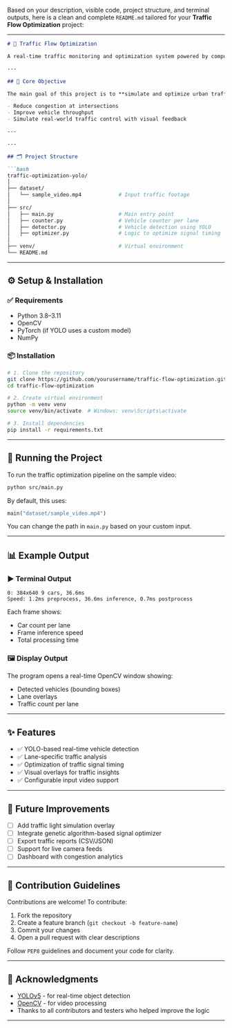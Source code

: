 Based on your description, visible code, project structure, and terminal outputs, here is a clean and complete `README.md` tailored for your **Traffic Flow Optimization** project:

---

````markdown
# 🚦 Traffic Flow Optimization

A real-time traffic monitoring and optimization system powered by computer vision and intelligent lane analysis. This project detects vehicles in a video feed, counts lane-specific traffic, and applies optimization algorithms to recommend better traffic light timings—ideal for smart city applications and transport research.

---

## 🧠 Core Objective

The main goal of this project is to **simulate and optimize urban traffic flow** using **YOLO-based vehicle detection**, **lane-wise vehicle counting**, and **timing optimization logic**. It aims to:

- Reduce congestion at intersections
- Improve vehicle throughput
- Simulate real-world traffic control with visual feedback

---

---

## 🗂️ Project Structure

```bash
traffic-optimization-yolo/
│
├── dataset/
│   └── sample_video.mp4            # Input traffic footage
│
├── src/
│   ├── main.py                     # Main entry point
│   ├── counter.py                  # Vehicle counter per lane
│   ├── detector.py                 # Vehicle detection using YOLO
│   ├── optimizer.py                # Logic to optimize signal timing
│
├── venv/                           # Virtual environment
└── README.md
````

---

## ⚙️ Setup & Installation

### ✅ Requirements

* Python 3.8–3.11
* OpenCV
* PyTorch (if YOLO uses a custom model)
* NumPy

### 📦 Installation

```bash
# 1. Clone the repository
git clone https://github.com/yourusername/traffic-flow-optimization.git
cd traffic-flow-optimization

# 2. Create virtual environment
python -m venv venv
source venv/bin/activate  # Windows: venv\Scripts\activate

# 3. Install dependencies
pip install -r requirements.txt
```

---

## 🚀 Running the Project

To run the traffic optimization pipeline on the sample video:

```bash
python src/main.py
```

By default, this uses:

```python
main("dataset/sample_video.mp4")
```

You can change the path in `main.py` based on your custom input.

---

## 📊 Example Output

### ▶️ Terminal Output

```
0: 384x640 9 cars, 36.6ms
Speed: 1.2ms preprocess, 36.6ms inference, 0.7ms postprocess
```

Each frame shows:

* Car count per lane
* Frame inference speed
* Total processing time

### 🖼️ Display Output

The program opens a real-time OpenCV window showing:

* Detected vehicles (bounding boxes)
* Lane overlays
* Traffic count per lane

---

## ✨ Features

* ✅ YOLO-based real-time vehicle detection
* ✅ Lane-specific traffic analysis
* ✅ Optimization of traffic signal timing
* ✅ Visual overlays for traffic insights
* ✅ Configurable input video support

---

## 🔭 Future Improvements

* [ ] Add traffic light simulation overlay
* [ ] Integrate genetic algorithm-based signal optimizer
* [ ] Export traffic reports (CSV/JSON)
* [ ] Support for live camera feeds
* [ ] Dashboard with congestion analytics

---

## 🤝 Contribution Guidelines

Contributions are welcome! To contribute:

1. Fork the repository
2. Create a feature branch (`git checkout -b feature-name`)
3. Commit your changes
4. Open a pull request with clear descriptions

Follow `PEP8` guidelines and document your code for clarity.

---

## 🙏 Acknowledgments

* [YOLOv5](https://github.com/ultralytics/yolov5) - for real-time object detection
* [OpenCV](https://opencv.org/) - for video processing
* Thanks to all contributors and testers who helped improve the logic


---
